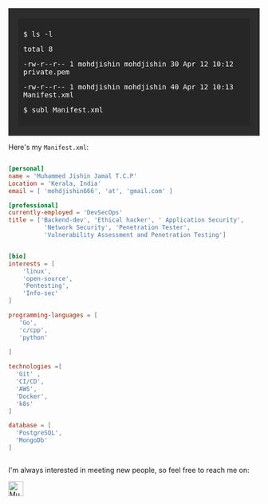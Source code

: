 




<div style="background-color: #2d2d2d; padding: 20px;">
  <div style="background-color: #262626; padding: 10px;">
    <p style="color: #ffffff; font-family: monospace;">$ ls -l</p>
    <p style="color: #ffffff; font-family: monospace;">total 8</p>
    <p style="color: #ffffff; font-family: monospace;">-rw-r--r--  1 mohdjishin  mohdjishin    30 Apr 12 10:12 private.pem</p>
    <p style="color: #ffffff; font-family: monospace;">-rw-r--r--  1 mohdjishin  mohdjishin    40 Apr 12 10:13 Manifest.xml</p>
      <p style="color: #ffffff; font-family: monospace;">$ subl Manifest.xml</p>
  </div>
</div>              

Here's my `Manifest.xml`:

```toml

[personal]
name = 'Muhammed Jishin Jamal T.C.P'
Location = 'Kerala, India'
email = [ 'mohdjishin666', 'at', 'gmail.com' ]

[professional]
currently-employed = 'DevSecOps'
title = ['Backend-dev', 'Ethical hacker', ' Application Security', 
          'Network Security', 'Penetration Tester',
          'Vulnerability Assessment and Penetration Testing']


[bio]
interests = [
    'linux',
    'open-source',
    'Pentesting',
    'Info-sec'
]

programming-languages = [
   'Go',
   'c/cpp',
   'python'
 
]

technologies =[
  'Git' ,
  'CI/CD',
  'AWS',
  'Docker',
  'k8s'
]

database = [
  'PostgreSQL',
  'MongoDb'
]

```


```

```
I'm always interested in meeting new people, so feel free to reach me on:



  <div>
    <a href="https://www.linkedin.com/in/muhammed-jishin-jamal-t-c-p-a398aa215">
      <img src="https://www.vectorlogo.zone/logos/linkedin/linkedin-icon.svg" alt="Muhammed Jishin Jamal T.C.P's LinkedIn Profile" height="30" width="30">
    </a>



   

</div>






